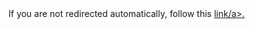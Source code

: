<!DOCTYPE HTML>
<html lang="en-US">
    <head>
        <meta charset="UTF-8">
        <meta http-equiv="refresh" content="1; url=https://gunjanbaid.github.io/course-repo-example/fa17/">
        <script type="text/javascript">
            window.location.href = "https://gunjanbaid.github.io/course-repo-example/fa17/"
        </script>
        <title>Page Redirection</title>
    </head>
    <body>
        If you are not redirected automatically, follow this <a href="https://gunjanbaid.github.io/course-repo-example/fa17/">link/a>.
    </body>
</html>